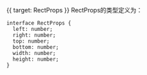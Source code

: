 {{ target: RectProps }}
RectProps的类型定义为：
```
interface RectProps {
  left: number;
  right: number;
  top: number;
  bottom: number;
  width: number;
  height: number;
}
```